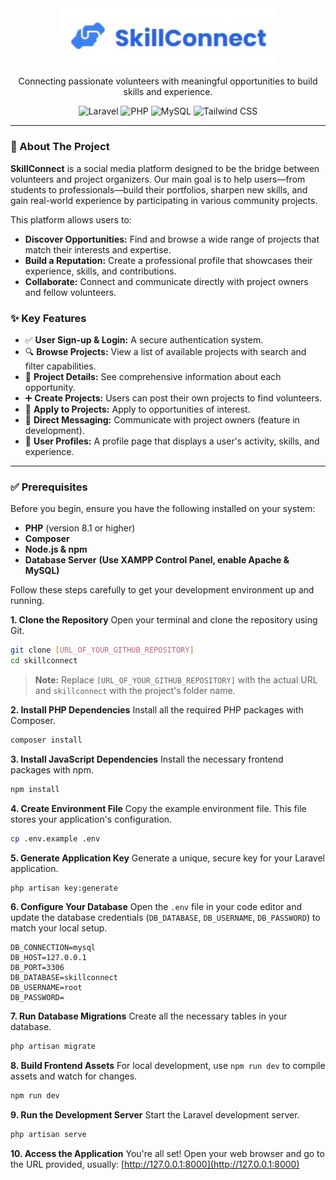 <div align="center">
    <img src="https://github.com/OddIntern/SkillConnect/blob/main/public/assets/logo.jpg?raw=true" alt="SkillConnect Logo" width="350" />
    
  <p align="center">
    Connecting passionate volunteers with meaningful opportunities to build skills and experience.
  </p>
  
  <p align="center">
    <img src="https://img.shields.io/badge/Laravel-11.x-FF2D20?style=for-the-badge&logo=laravel" alt="Laravel">
    <img src="https://img.shields.io/badge/PHP-8.2-777BB4?style=for-the-badge&logo=php" alt="PHP">
    <img src="https://img.shields.io/badge/MySQL-4479A1?style=for-the-badge&logo=mysql&logoColor=white" alt="MySQL">
    <img src="https://img.shields.io/badge/Tailwind_CSS-38B2AC?style=for-the-badge&logo=tailwind-css&logoColor=white" alt="Tailwind CSS">
  </p>
</div>

---

### 📝 About The Project

**SkillConnect** is a social media platform designed to be the bridge between volunteers and project organizers. Our main goal is to help users—from students to professionals—build their portfolios, sharpen new skills, and gain real-world experience by participating in various community projects.

This platform allows users to:
- **Discover Opportunities:** Find and browse a wide range of projects that match their interests and expertise.
- **Build a Reputation:** Create a professional profile that showcases their experience, skills, and contributions.
- **Collaborate:** Connect and communicate directly with project owners and fellow volunteers.

### ✨ Key Features

- ✅ **User Sign-up & Login:** A secure authentication system.
- 🔍 **Browse Projects:** View a list of available projects with search and filter capabilities.
- 📄 **Project Details:** See comprehensive information about each opportunity.
- ➕ **Create Projects:** Users can post their own projects to find volunteers.
- 📩 **Apply to Projects:** Apply to opportunities of interest.
- 💬 **Direct Messaging:** Communicate with project owners (feature in development).
- 👤 **User Profiles:** A profile page that displays a user's activity, skills, and experience.
---
### ✅ Prerequisites

Before you begin, ensure you have the following installed on your system:
- **PHP** (version 8.1 or higher)
- **Composer**
- **Node.js & npm**
- **Database Server** **(Use XAMPP Control Panel, enable Apache & MySQL)**


Follow these steps carefully to get your development environment up and running.

**1. Clone the Repository**
   Open your terminal and clone the repository using Git.
   ```bash
   git clone [URL_OF_YOUR_GITHUB_REPOSITORY]
   cd skillconnect
   ```
   > **Note:** Replace `[URL_OF_YOUR_GITHUB_REPOSITORY]` with the actual URL and `skillconnect` with the project's folder name.

**2. Install PHP Dependencies**
   Install all the required PHP packages with Composer.
   ```bash
   composer install
   ```

**3. Install JavaScript Dependencies**
   Install the necessary frontend packages with npm.
   ```bash
   npm install
   ```

**4. Create Environment File**
   Copy the example environment file. This file stores your application's configuration.
   ```bash
   cp .env.example .env
   ```

**5. Generate Application Key**
   Generate a unique, secure key for your Laravel application.
   ```bash
   php artisan key:generate
   ```

**6. Configure Your Database**
   Open the `.env` file in your code editor and update the database credentials (`DB_DATABASE`, `DB_USERNAME`, `DB_PASSWORD`) to match your local setup.
   ```env
   DB_CONNECTION=mysql
   DB_HOST=127.0.0.1
   DB_PORT=3306
   DB_DATABASE=skillconnect
   DB_USERNAME=root
   DB_PASSWORD=
   ```

**7. Run Database Migrations**
   Create all the necessary tables in your database.
   ```bash
   php artisan migrate
   ```

**8. Build Frontend Assets**
   For local development, use `npm run dev` to compile assets and watch for changes.
   ```bash
   npm run dev
   ```

**9. Run the Development Server**
   Start the Laravel development server.
   ```bash
   php artisan serve
   ```

**10. Access the Application**
    You're all set! Open your web browser and go to the URL provided, usually:
    [http://127.0.0.1:8000](http://127.0.0.1:8000)
